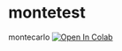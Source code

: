 # montetest
montecarlo [![Open In Colab](https://colab.research.google.com/assets/colab-badge.svg)](https://colab.research.google.com/github/Frenz86/montetest/blob/main/montecarlo.ipynb)
